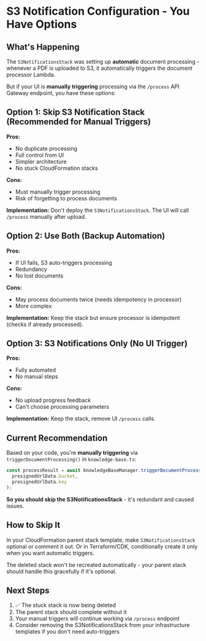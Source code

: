 # S3 Notification Configuration - You Have Options

## What's Happening

The `S3NotificationsStack` was setting up **automatic** document processing - whenever a PDF is uploaded to S3, it automatically triggers the document processor Lambda.

But if your UI is **manually triggering** processing via the `/process` API Gateway endpoint, you have these options:

## Option 1: Skip S3 Notification Stack (Recommended for Manual Triggers)

**Pros:**
- No duplicate processing
- Full control from UI
- Simpler architecture
- No stuck CloudFormation stacks

**Cons:**
- Must manually trigger processing
- Risk of forgetting to process documents

**Implementation:**
Don't deploy the `S3NotificationsStack`. The UI will call `/process` manually after upload.

## Option 2: Use Both (Backup Automation)

**Pros:**
- If UI fails, S3 auto-triggers processing
- Redundancy
- No lost documents

**Cons:**
- May process documents twice (needs idempotency in processor)
- More complex

**Implementation:**
Keep the stack but ensure processor is idempotent (checks if already processed).

## Option 3: S3 Notifications Only (No UI Trigger)

**Pros:**
- Fully automated
- No manual steps

**Cons:**
- No upload progress feedback
- Can't choose processing parameters

**Implementation:**
Keep the stack, remove UI `/process` calls.

## Current Recommendation

Based on your code, you're **manually triggering** via `triggerDocumentProcessing()` in `knowledge-base.ts`:

```typescript
const processResult = await knowledgeBaseManager.triggerDocumentProcessing(
  presignedUrlData.bucket,
  presignedUrlData.key
);
```

**So you should skip the S3NotificationsStack** - it's redundant and caused issues.

## How to Skip It

In your CloudFormation parent stack template, make `S3NotificationsStack` optional or comment it out. Or in Terraform/CDK, conditionally create it only when you want automatic triggers.

The deleted stack won't be recreated automatically - your parent stack should handle this gracefully if it's optional.

## Next Steps

1. ✅ The stuck stack is now being deleted
2. The parent stack should complete without it
3. Your manual triggers will continue working via `/process` endpoint
4. Consider removing the S3NotificationsStack from your infrastructure templates if you don't need auto-triggers

